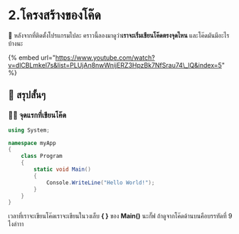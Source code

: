 # 2.โครงสร้างของโค๊ด

💬 หลังจากที่ติดตั้งโปรแกรมไปละ คราวนี้ลองมาดูว่า**เราจะเริ่มเขียนโค๊ดตรงจุดไหน** และโค๊ดมันมีอะไรบ้างนะ

{% embed url="https://www.youtube.com/watch?v=dlCBLmkel7s&list=PLUjAn8nwWnijERZ3HpzBk7NfSrau74\_lQ&index=5" %}

## 🎯 สรุปสั้นๆ

### 👨‍🚀 จุดแรกที่เขียนโค๊ด

```csharp
using System;

namespace myApp
{
    class Program
    {
        static void Main()
        {
            Console.WriteLine("Hello World!");
        }
    }
}
```

เวลาที่เราจะเขียนโค๊ดเราจะเขียนในวงเล็บ **{ }** ของ **Main\(\)** นะกั๊ฟ ถ้าดูจากโค๊ดด้านบนคือบรรทัดที่ 9 ไงล่าาา

